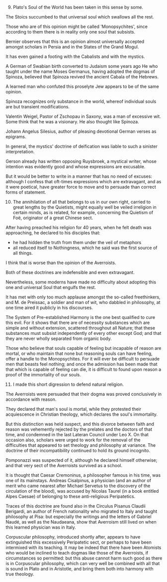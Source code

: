 

9. Plato's Soul of the World has been taken in this sense by some.

The Stoics succumbed to that universal soul which swallows all the rest.

Those who are of this opinion might be called 'Monopsychites', since according to them there is in reality only one soul that subsists. 

Bernier observes that this is an opinion almost universally accepted amongst scholars in Persia and in the States of the Grand Mogul. 

It has even gained a footing with the Cabalists and with the mystics. 

A German of Swabian birth converted to Judaism some years ago He who taught under the name Moses Germanus, having adopted the dogmas of Spinoza, believed that Spinoza revived the ancient Cabala of the Hebrews. 

A learned man who confuted this proselyte Jew appears to be of the same opinion.

Spinoza recognizes only substance in the world, whereof individual souls are but transient modifications. 

Valentin Weigel, Pastor of Zschopau in Saxony, was a man of excessive wit. Some think that he was a visionary. He also thought like Spinoza. 

Johann Angelus Silesius, author of pleasing devotional German verses as epigrams.

In general, the mystics' doctrine of deification was liable to such a sinister interpretation. 

Gerson already has written opposing Ruysbroek, a mystical writer, whose intention was evidently good and whose expressions are excusable.

But it would be better to write in a manner that has no need of excuses: although I confess that oft-times expressions which are extravagant, and as it were poetical, have greater force to move and to persuade than correct forms of statement.


10. The annihilation of all that belongs to us in our own right, carried to great lengths by the Quietists, might equally well be veiled irreligion in certain minds, as is related, for example, concerning the Quietism of Foë, originator of a great Chinese sect. 

After having preached his religion for 40 years, when he felt death was approaching, he declared to his disciples that:
- he had hidden the truth from them under the veil of metaphors
- all reduced itself to Nothingness, which he said was the first source of all things.

I think that is worse than the opinion of the Averroists. 

Both of these doctrines are indefensible and even extravagant. 

Nevertheless, some moderns have made no difficulty about adopting this one and universal Soul that engulfs the rest.

It has met with only too much applause amongst the so-called freethinkers, and M. de Preissac, a soldier and man of wit, who dabbled in philosophy, at one time aired it publicly in his discourses.

The System of Pre-established Harmony is the one best qualified to cure this evil. For it shows that there are of necessity substances which are simple and without extension, scattered throughout all Nature; that these substances must subsist independently of every other except God; and that they are never wholly separated from organic body. 

Those who believe that souls capable of feeling but incapable of reason are mortal, or who maintain that none but reasoning souls can have feeling, offer a handle to the Monopsychites. For it will ever be difficult to persuade men that beasts feel nothing; and once the admission has been made that that which is capable of feeling can die, it is difficult to found upon reason a proof of the immortality of our souls.


11. I made this short digression to defend natural religion.

<!-- because it appeared to me seasonable at a time when there is only too much tendency to overthrow  to its very foundations.  -->

The Averroists were persuaded that their dogma was proved conclusively in accordance with reason. 

They declared that man's soul is mortal, while they protested their acquiescence in Christian theology, which declares the soul's immortality.

But this distinction was held suspect, and this divorce between faith and reason was vehemently rejected by the prelates and the doctors of that time, and condemned in the last Lateran Council under Leo X. On that occasion also, scholars were urged to work for the removal of the difficulties that appeared to set theology and philosophy at variance. The doctrine of their incompatibility continued to hold its ground incognito.

Pomponazzi was suspected of it, although he declared himself otherwise; and that very sect of the Averroists survived as a school.

 It is thought that Caesar Cremoninus, a philosopher famous in his time, was one of its mainstays. Andreas Cisalpinus, a physician (and an author of merit who came nearest after Michael Servetus to the discovery of the circulation of the blood), was accused by Nicolas Taurel (in a book entitled Alpes Caesae) of belonging to these anti-religious Peripatetics. 

 Traces of this doctrine are found also in the Circulus Pisanus Claudii Berigardi, an author of French nationality who migrated to Italy and taught philosophy at Pisa: but especially the writings and the letters of Gabriel Naudé, as well as the Naudaeana, show that Averroism still lived on when this learned physician was in Italy. 

 Corpuscular philosophy, introduced shortly after, appears to have extinguished this excessively Peripatetic sect, or perhaps to have been intermixed with its teaching. It may be indeed that there have been Atomists who would be inclined to teach dogmas like those of the Averroists, if circumstances so permitted: but this abuse cannot harm such good as there is in Corpuscular philosophy, which can very well be combined with all that is sound in Plato and in Aristotle, and bring them both into harmony with true theology.

